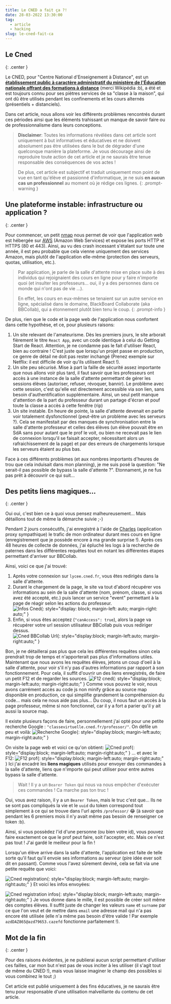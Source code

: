 ```yaml
---
title: Le CNED a fait ça ?!
date: 28-03-2022 13:30:00
tag:
  - article
  - hacking
slug: le-cned-fait-ca
---
```


<style>
    .center {
        text-align: center;
    }

</style>

## Le Cned
{: .center }

Le CNED, pour "Centre National d'Enseignement à Distance", est un [__établissement public à caractère administratif du ministère de l'Éducation nationale offrant des formations à distance__](https://fr.wikipedia.org/wiki/Centre_national_d%27enseignement_à_distance) (merci Wikipédia :b), a été et est toujours connu pour ses piètres services de sa "classe à la maison", qui ont dû être utilisés pendant les confinements et les cours alternés (présentiels + distanciels). 

Dans cet article, nous allons voir les différents problèmes rencontrés durant ces périodes ainsi que les éléments trahissant un manque de savoir faire ou de professionnalisme dans leurs conceptions.

> **Disclaimer**: Toutes les informations révélées dans cet article sont uniquement à but informatives et éducatives et ne doivent absolument pas être utilisées dans le but de dégrader d'une quelconque manière la plateforme. Je vous décourage ainsi de reproduire toute action de cet article et je ne saurais être tenue responsable des conséquences de vos actes !
>
> De plus, cet article est subjectif et traduit uniquement mon point de vue en tant qu'élève et passionné d'informatique, je ne suis **en aucun cas un professionnel** au moment où je 
> rédige ces lignes.
{: .prompt-warning } 

## Une plateforme instable: infrastructure ou application ?
{: .center }

Pour commencer, un petit [nmap](https://fr.wikipedia.org/wiki/Nmap) nous permet de voir que l'application web est hébergée sur [AWS](https://fr.wikipedia.org/wiki/Amazon_Web_Services) (Amazon Web Services) et expose les ports HTTP et HTTPS (80 et 443). Ainsi, au vu des crash incessant s'étalant sur toute une année, il est peu probable que cela vienne uniquement des services Amazon, mais plutôt de l'application elle-même (protection des serveurs, quotas, utilisation, etc.).

> Par application, je parle de la salle d'attente mise en place suite à des individus qui rejoignaient des cours en ligne pour y faire n'importe quoi (et insulter les professeurs… oui, il y a des personnes dans ce monde qui n'ont pas de vie …).
>
> En effet, les cours en eux-mêmes se tenaient sur un autre service en ligne, spécialisé dans le domaine, BlackBoard Collaborate (aka BBCollab), qui a étonnement plutôt bien tenu le coup.
{: .prompt-info }

De plus, rien que le code et la page web de l'application nous confortent dans cette hypothèse, et ce, pour plusieurs raisons: 
1. Un site relevant de l'amateurisme. Dès les premiers jours, le site arborait fièrement le titre `React App`, avec un code identique à celui du Getting Start de React. Attention, je ne condamne pas le fait d'utiliser React, bien au contraire ! C'est juste que lorsqu'un projet passe en production, ce genre de détail ne doit pas rester inchangé (Prenez exemple sur Netflix: il est difficile de voir qu'ils utilisent React !). 
2. Un site peu sécurisé. Mise à part la faille de sécurité assez importante que nous allons voir plus tard, il faut savoir que les professeurs ont accès à une instance de la salle d'attente permettant de gérer les sessions élèves (autoriser, refuser, révoquer, bannir). Le problème avec cette session, c'est qu'elle est directement accessible via son lien, sans besoin d'authentification supplémentaire. Ainsi, un seul petit manque d'attention de la part du professeur durant un partage d'écran et pouf toute la classe a accès à cette fenêtre (rip)
3. Un site instable. En heure de pointe, la salle d'attente devenait en partie voir totalement dysfonctionnel (peut-être un problème avec les serveurs ?). Cela se manifestait par des manques de synchronisation entre la salle d'attente professeur et celles des élèves (un élève pouvait être en SdA sans pour autant que le prof le voit, ou bien ne recevait pas le lien de connexion lorsqu'il se faisait accepter, nécessitant alors un rafraichissement de la page) et par des erreurs de chargements lorsque les serveurs étaient au plus bas.

Face à ces différents problèmes (et aux nombres importants d'heures de trou que cela induisait dans mon planning), je me suis posé la question: "Ne serait-il pas possible de bypass la salle d'attente ?". Etonnament, je ne fus pas prêt à découvrir ce qui suit...

## Des petits liens magiques...
{: .center }

Oui oui, c'est bien ce à quoi vous pensez malheureusement… Mais détaillons tout de même la démarche suivie ;-)

Pendant 2 jours consécutifs, j'ai enregistré à l'aide de [Charles](https://www.charlesproxy.com) (application proxy sympathique) le trafic de mon ordinateur durant mes cours en ligne (enregistrement que je possède encore à ma grande surprise !). Après ces 48 heures de collecte de données, j'ai épluché les logs à la recherche de paternes dans les différentes requêtes tout en notant les différentes étapes permettant d'arriver sur BBCollab.

Ainsi, voici ce que j'ai trouvé:
1. Après votre connexion sur `lycee.cned.fr`, vous êtes redirigés dans la salle d'attente.
2. Durant le chargement de la page, le site va tout d'abord récupérer vos informations au sein de la salle d'attente (nom, prénom, classe, si vous avez été accepté, etc.) puis lancer un service "event" permettant à la page de réagir selon les actions du professeur.  
![Infos Cned](/assets/img/blog/cnedarticle/infocned.png){: style="display: block; margin-left: auto; margin-right: auto;" }
3. Enfin, si vous êtes acceptez (`"canAccess": true`), alors la page va récupérer votre url session utilisateur BBCollab puis vous rediriger dessus.  
![Cned BBCollab Url](/assets/img/blog/cnedarticle/charlesbbcollaburl.png){: style="display:block; margin-left:auto; margin-right:auto;" }

Bon, je ne détaillerai pas plus que cela les différentes requêtes sinon cela prendrait trop de temps et n'apporterait pas plus d'informations utiles.
Maintenant que nous avons les requêtes élèves, jetons un coup d'oeil à la salle d'attente, pour voir s'il n'y pas d'autres informations par rapport à son fonctionnement. Pour cela, il suffit d'ouvrir un des liens enregistrés, de faire un petit F12 et de regarder les sources. 
![F12 cned](/assets/img/blog/cnedarticle/f12cned.png){: style="display:block; margin-left:auto; margin-right:auto;" }
Comme vous pouvez le voir, nous avons carrément accès au code js non minify grâce au source map disponible en production, ce qui simplifie grandement la compréhension du code... mais cela ne nous aide pas plus... Du coup, il nous faut un accès à la page professeur, même si non fonctionnel, car il y a fort a parier qu'il y ait aussi la source map. 

Il existe plusieurs façons de faire, personnellement j'ai opté pour une petite recherche Google : `"classevirtuelle.cned.fr/professor/"`. On défile un peu et voilà: 
![Recherche Google](/assets/img/blog/cnedarticle/cnedgoogle.png){: style="display:block; margin-left:auto; margin-right:auto;" }

On visite la page web et voici ce qu'on obtient: 
![Cned prof](/assets/img/blog/cnedarticle/cnedprof.png){: style="display:block; margin-left:auto; margin-right:auto;" }
... et avec le F12:
![F12 prof](/assets/img/blog/cnedarticle/cnedsourceprof.png){: style="display:block; margin-left:auto; margin-right:auto;" }
Ici j'ai encadré les **liens magiques** utilisés pour envoyer des commandes à la salle d'attente, liens que n'importe qui peut utiliser pour entre autres bypass la salle d'attente.
> Wait ! Il y a un `Bearer Token` qui nous va nous empêcher d'exécuter ces commandes ! Ca marche pas ton truc !  

Oui, vous avez raison, il y a un `Bearer Token`, mais le truc c'est que... Ils ne se sont pas compliqués la vie et le `uuid` du token correspond tout simplement à ce qui se trouve dans l'url après `/professor/` 😂 (à savoir que pendant les 6 premiers mois il n'y avait même pas besoin de renseigner ce token :b). 

Ainsi, si vous possèdez l'id d'une personne (ou bien votre id), vous pouvez faire exactement ce que le prof peut faire, soit l'accepter, etc. Mais ce n'est pas tout ! J'ai gardé le meilleur pour la fin !

Lorsqu'un élève arrive dans la salle d'attente, l'application est faite de telle sorte qu'il faut qu'il envoie ses informations au serveur (pire idée ever soit dit en passant). Comme vous l'avez sûrement deviné, cela se fait via une petite requête que voici:

![Cned registration](/assets/img/blog/cnedarticle/requestslogin.png){: style="display:block; margin-left:auto; margin-right:auto;" }
Et voici les infos envoyées:

![Cned registration infos](/assets/img/blog/cnedarticle/cnedrequestpost.png){: style="display:block; margin-left:auto; margin-right:auto;" }
Je vous donne dans le mille, il est possible de créer soit même des comptes élèves. Il suffit juste de changer les valeurs `name` et `surname` par ce que l'on veut et de mettre dans `email` une adresse mail qui n'a pas encore été utilisée (elle n'a même pas besoin d'être valide ! Par exemple `azdDAZ865@azd79653.cazefd` fonctionne parfaitement !).

## Mot de la fin
{: .center }

Pour des raisons évidentes, je ne publierai aucun script permettant d'utiliser ces failles, car mon but n'est pas de vous inciter à les utiliser (il s'agit tout de même du CNED !), mais vous laisse imaginer le champ des possibles si vous combinez le tout ;)

Cet article est publié uniquement à des fins éducatives, je ne saurais être tenu pour responsable d'une utilisation malveillante du contenu de cet article.
